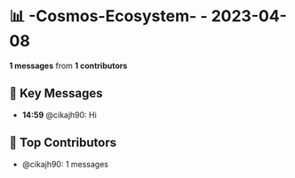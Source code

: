# 📊 -Cosmos-Ecosystem- - 2023-04-08
**1 messages** from **1 contributors**

## 💬 Key Messages
- **14:59** @cikajh90: Hi

## 👥 Top Contributors
- @cikajh90: 1 messages
